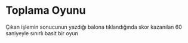 # Toplama Oyunu

Çıkan işlemin sonucunun yazdığı balona tıklandığında skor kazanılan 60 saniyeyle sınırlı basit bir oyun
